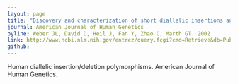 ```yaml
---
layout: page
title: "Discovery and characterization of short diallelic insertions and deletions"
journal: American Journal of Human Genetics
byline: Weber JL, David D, Heil J, Fan Y, Zhao C, Marth GT. 2002
link: http://www.ncbi.nlm.nih.gov/entrez/query.fcgi?cmd=Retrieve&db=PubMed&list_uids=12205564&dopt=Abstract
github: 
---
```


Human diallelic insertion/deletion polymorphisms. American Journal of Human Genetics.  